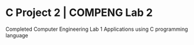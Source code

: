 # C Project 2 | COMPENG Lab 2

Completed Computer Engineering Lab 1 Applications using C programming language
